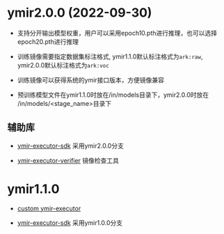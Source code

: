 # ymir2.0.0 (2022-09-30)

- 支持分开输出模型权重，用户可以采用epoch10.pth进行推理，也可以选择epoch20.pth进行推理

- 训练镜像需要指定数据集标注格式, ymir1.1.0默认标注格式为`ark:raw`, ymir2.0.0默认标注格式为`ark:voc`

- 训练镜像可以获得系统的ymir接口版本，方便镜像兼容

- 预训练模型文件在ymir1.1.0时放在/in/models目录下，ymir2.0.0时放在 /in/models/<stage_name>目录下

## 辅助库

- [ymir-executor-sdk](https://github.com/modelai/ymir-executor-sdk) 采用ymir2.0.0分支

- [ymir-executor-verifier](https://github.com/modelai/ymir-executor-verifier) 镜像检查工具

# ymir1.1.0

- [custom ymir-executor](https://github.com/IndustryEssentials/ymir/blob/dev/dev_docs/ymir-dataset-zh-CN.md)

- [ymir-executor-sdk](https://github.com/modelai/ymir-executor-sdk) 采用ymir1.0.0分支
